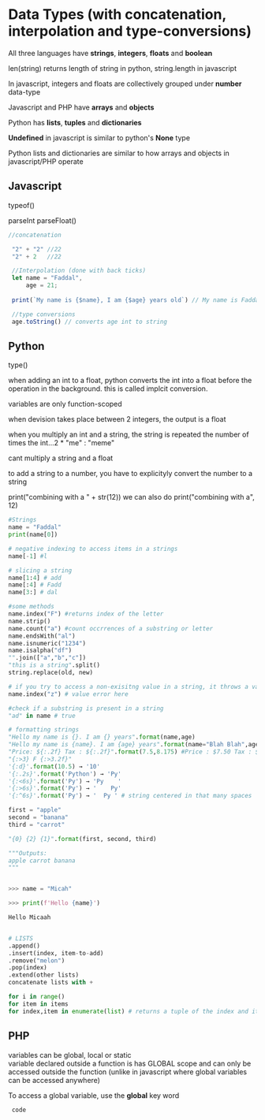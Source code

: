 # Data Types (with concatenation, interpolation and type-conversions)

All three languages have **strings**, **integers**, **floats** and **boolean**  

len(string) returns length of string in python, string.length in javascript

In javascript, integers and floats are collectively grouped under **number**   data-type

Javascript and PHP have **arrays** and **objects**  

Python has **lists**, **tuples** and **dictionaries**

**Undefined** in javascript is similar to python's **None** type

Python lists and dictionaries are similar to how arrays and objects in javascript/PHP operate

## Javascript
typeof()

parseInt
parseFloat()
 
```javascript
//concatenation

 "2" + "2" //22
 "2" + 2   //22

 //Interpolation (done with back ticks)
 let name = "Faddal",
     age = 21;
 
 print(`My name is {$name}, I am {$age} years old`) // My name is Faddal, I am 21 years old

 //type conversions
 age.toString() // converts age int to string


```

## Python
type()

when adding an int to a float, python converts the int into a float before the operation in the background. this is called implcit conversion.

variables are only function-scoped

when devision takes place between 2 integers, the output is a float

when you multiply an int and a string, the string is repeated the number of times the int...2 * "me" : "meme"

cant multiply a string and a float

to add a string to a number, you have to explicityly convert the number to a string

print("combining with a " + str(12))
we can also do print("combining with a", 12)

```python
#Strings
name = "Faddal"
print(name[0])

# negative indexing to access items in a strings
name[-1] #l

# slicing a string
name[1:4] # add
name[:4] # Fadd
name[3:] # dal

#some methods
name.index("F") #returns index of the letter
name.strip()
name.count("a") #count occrrences of a substring or letter
name.endsWith("al")
name.isnumeric("1234")
name.isalpha("df")
"".join(["a","b","c"])
"this is a string".split()
string.replace(old, new)

# if you try to access a non-exisitng value in a string, it throws a value error
name.index("z") # value error here

#check if a substring is present in a string
"ad" in name # true

# formatting strings
"Hello my name is {}. I am {} years".format(name,age)
"Hello my name is {name}. I am {age} years".format(name="Blah Blah",age="67")
"Price: ${:.2f} Tax : ${:.2f}".format(7.5,8.175) #Price : $7.50 Tax : $8.18
"{:>3} F {:>3.2f}"
'{:d}'.format(10.5) → '10'
'{:.2s}'.format('Python') → 'Py'
'{:<6s}'.format('Py') → 'Py    '
'{:>6s}'.format('Py') → '    Py'
'{:^6s}'.format('Py') → '  Py ' # string centered in that many spaces

first = "apple"
second = "banana"
third = "carrot"

"{0} {2} {1}".format(first, second, third)

"""Outputs:
apple carrot banana
"""


>>> name = "Micah"

>>> print(f'Hello {name}')

Hello Micaah


# LISTS
.append()
.insert(index, item-to-add)
.remove("melon")
.pop(index)
.extend(other lists)
concatenate lists with +

for i in range()
for item in items
for index,item in enumerate(list) # returns a tuple of the index and item


```

## PHP

variables can be global, local or static  
variable declared outside a function is has GLOBAL scope and can only be accessed outside the function (unlike in javascript where global variables can be accessed anywhere)  

To access a global variable, use the **global** key word

```php
 code
```